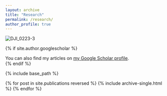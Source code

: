 ```yaml
---
layout: archive
title: "Research"
permalink: /research/
author_profile: true
---
```


![DJI_0223-3](https://github.com/user-attachments/assets/3db28d76-5858-4a65-8251-1e7f4cc16bf4)





{% if site.author.googlescholar %}
  <div class="wordwrap">You can also find my articles on <a href="{{site.author.googlescholar}}">my Google Scholar profile</a>.</div>
{% endif %}

{% include base_path %}

{% for post in site.publications reversed %}
  {% include archive-single.html %}
{% endfor %}
